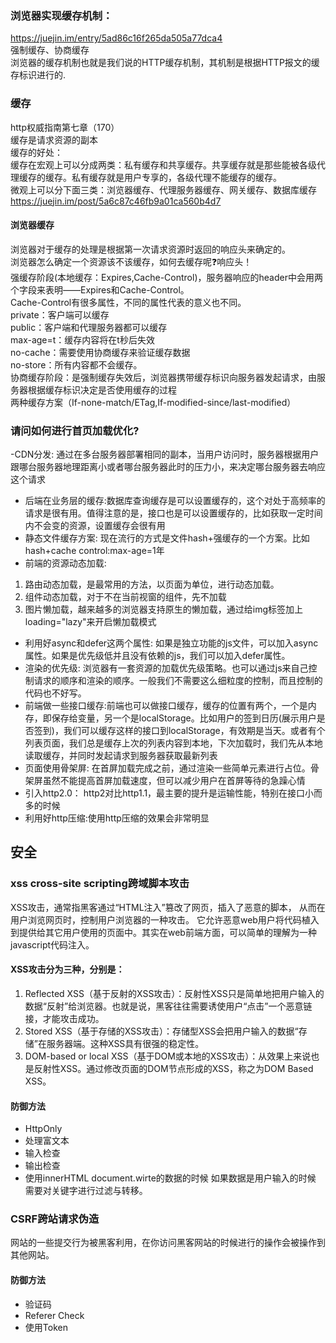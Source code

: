 ### 浏览器实现缓存机制：
https://juejin.im/entry/5ad86c16f265da505a77dca4   
强制缓存、协商缓存   
浏览器的缓存机制也就是我们说的HTTP缓存机制，其机制是根据HTTP报文的缓存标识进行的.  
### 缓存
http权威指南第七章（170）  
缓存是请求资源的副本   
缓存的好处：  
缓存在宏观上可以分成两类：私有缓存和共享缓存。共享缓存就是那些能被各级代理缓存的缓存。私有缓存就是用户专享的，各级代理不能缓存的缓存。   
微观上可以分下面三类：浏览器缓存、代理服务器缓存、网关缓存、数据库缓存   
https://juejin.im/post/5a6c87c46fb9a01ca560b4d7  
#### 浏览器缓存
浏览器对于缓存的处理是根据第一次请求资源时返回的响应头来确定的。  
浏览器怎么确定一个资源该不该缓存，如何去缓存呢❓响应头！   
强缓存阶段(本地缓存：Expires,Cache-Control)，服务器响应的header中会用两个字段来表明——Expires和Cache-Control。   
Cache-Control有很多属性，不同的属性代表的意义也不同。  
private：客户端可以缓存  
public：客户端和代理服务器都可以缓存  
max-age=t：缓存内容将在t秒后失效  
no-cache：需要使用协商缓存来验证缓存数据  
no-store：所有内容都不会缓存。  
协商缓存阶段：是强制缓存失效后，浏览器携带缓存标识向服务器发起请求，由服务器根据缓存标识决定是否使用缓存的过程    
两种缓存方案（If-none-match/ETag,If-modified-since/last-modified）  
### 请问如何进行首页加载优化?
-CDN分发: 通过在多台服务器部署相同的副本，当用户访问时，服务器根据用户跟哪台服务器地理距离小或者哪台服务器此时的压力小，来决定哪台服务器去响应这个请求
- 后端在业务层的缓存:数据库查询缓存是可以设置缓存的，这个对处于高频率的请求是很有用。值得注意的是，接口也是可以设置缓存的，比如获取一定时间内不会变的资源，设置缓存会很有用
- 静态文件缓存方案: 现在流行的方式是文件hash+强缓存的一个方案。比如hash+cache control:max-age=1年  
- 前端的资源动态加载:
1. 路由动态加载，是最常用的方法，以页面为单位，进行动态加载。
2. 组件动态加载，对于不在当前视窗的组件，先不加载
3. 图片懒加载，越来越多的浏览器支持原生的懒加载，通过给img标签加上 loading="lazy"来开启懒加载模式
- 利用好async和defer这两个属性: 如果是独立功能的js文件，可以加入async属性。如果是优先级低并且没有依赖的js，我们可以加入defer属性。
- 渲染的优先级: 浏览器有一套资源的加载优先级策略。也可以通过js来自己控制请求的顺序和渲染的顺序。一般我们不需要这么细粒度的控制，而且控制的代码也不好写。
- 前端做一些接口缓存:前端也可以做接口缓存，缓存的位置有两个，一个是内存，即保存给变量，另一个是localStorage。比如用户的签到日历(展示用户是否签到)，我们可以缓存这样的接口到localStorage，有效期是当天。或者有个列表页面，我们总是缓存上次的列表内容到本地，下次加载时，我们先从本地读取缓存，并同时发起请求到服务器获取最新列表
- 页面使用骨架屏: 在首屏加载完成之前，通过渲染一些简单元素进行占位。骨架屏虽然不能提高首屏加载速度，但可以减少用户在首屏等待的急躁心情
- 引入http2.0： http2对比http1.1，最主要的提升是运输性能，特别在接口小而多的时候
- 利用好http压缩:使用http压缩的效果会非常明显
## 安全
### xss cross-site scripting跨域脚本攻击
XSS攻击，通常指黑客通过“HTML注入”篡改了网页，插入了恶意的脚本， 从而在用户浏览网页时，控制用户浏览器的一种攻击。
它允许恶意web用户将代码植入到提供给其它用户使用的页面中。其实在web前端方面，可以简单的理解为一种javascript代码注入。
#### XSS攻击分为三种，分别是：
1. Reflected XSS（基于反射的XSS攻击）：反射性XSS只是简单地把用户输入的数据“反射”给浏览器。也就是说，黑客往往需要诱使用户“点击”一个恶意链接，才能攻击成功。
2. Stored XSS（基于存储的XSS攻击）：存储型XSS会把用户输入的数据“存储”在服务器端。这种XSS具有很强的稳定性。
3. DOM-based or local XSS（基于DOM或本地的XSS攻击）：从效果上来说也是反射性XSS。通过修改页面的DOM节点形成的XSS，称之为DOM Based XSS。
#### 防御方法
- HttpOnly
- 处理富文本
- 输入检查
- 输出检查
- 使用innerHTML document.wirte的数据的时候 如果数据是用户输入的时候 需要对关键字进行过滤与转移。
### CSRF跨站请求伪造
网站的一些提交行为被黑客利用，在你访问黑客网站的时候进行的操作会被操作到其他网站。
#### 防御方法
- 验证码
- Referer Check
- 使用Token
